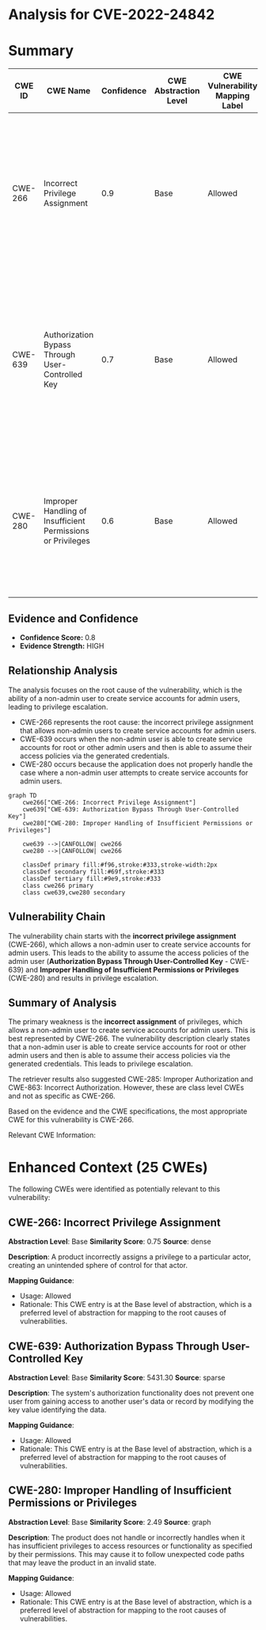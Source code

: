 # Analysis for CVE-2022-24842

# Summary
| CWE ID | CWE Name | Confidence | CWE Abstraction Level | CWE Vulnerability Mapping Label | CWE-Vulnerability Mapping Notes |
|---|---|---|---|---|---|
| CWE-266 | Incorrect Privilege Assignment | 0.9 | Base | Allowed | Primary CWE. The vulnerability stems from the **incorrect assignment** of the privilege to create service accounts to non-admin users, leading to privilege escalation. |
| CWE-639 | Authorization Bypass Through User-Controlled Key | 0.7 | Base | Allowed | Secondary CWE. A non-admin user is able to create service accounts for root or other admin users and then is able to assume their access policies via the generated credentials. |
| CWE-280 | Improper Handling of Insufficient Permissions or Privileges | 0.6 | Base | Allowed | Secondary CWE. The product does not properly handle the case where the non-admin user should not have the permission to create service accounts for admin users. |

## Evidence and Confidence

*   **Confidence Score:** 0.8
*   **Evidence Strength:** HIGH

## Relationship Analysis
The analysis focuses on the root cause of the vulnerability, which is the ability of a non-admin user to create service accounts for admin users, leading to privilege escalation.
  - CWE-266 represents the root cause: the incorrect privilege assignment that allows non-admin users to create service accounts for admin users.
  - CWE-639 occurs when the non-admin user is able to create service accounts for root or other admin users and then is able to assume their access policies via the generated credentials.
  - CWE-280 occurs because the application does not properly handle the case where a non-admin user attempts to create service accounts for admin users.

```mermaid
graph TD
    cwe266["CWE-266: Incorrect Privilege Assignment"]
    cwe639["CWE-639: Authorization Bypass Through User-Controlled Key"]
    cwe280["CWE-280: Improper Handling of Insufficient Permissions or Privileges"]
    
    cwe639 -->|CANFOLLOW| cwe266
    cwe280 -->|CANFOLLOW| cwe266
    
    classDef primary fill:#f96,stroke:#333,stroke-width:2px
    classDef secondary fill:#69f,stroke:#333
    classDef tertiary fill:#9e9,stroke:#333
    class cwe266 primary
    class cwe639,cwe280 secondary
```

## Vulnerability Chain
The vulnerability chain starts with the **incorrect privilege assignment** (CWE-266), which allows a non-admin user to create service accounts for admin users. This leads to the ability to assume the access policies of the admin user (**Authorization Bypass Through User-Controlled Key** - CWE-639) and **Improper Handling of Insufficient Permissions or Privileges** (CWE-280) and results in privilege escalation.

## Summary of Analysis
The primary weakness is the **incorrect assignment** of privileges, which allows a non-admin user to create service accounts for admin users. This is best represented by CWE-266. The vulnerability description clearly states that a non-admin user is able to create service accounts for root or other admin users and then is able to assume their access policies via the generated credentials. This leads to privilege escalation.

The retriever results also suggested CWE-285: Improper Authorization and CWE-863: Incorrect Authorization. However, these are class level CWEs and not as specific as CWE-266.

Based on the evidence and the CWE specifications, the most appropriate CWE for this vulnerability is CWE-266.

Relevant CWE Information:

# Enhanced Context (25 CWEs)
The following CWEs were identified as potentially relevant to this vulnerability:

## CWE-266: Incorrect Privilege Assignment
**Abstraction Level**: Base
**Similarity Score**: 0.75
**Source**: dense

**Description**:
A product incorrectly assigns a privilege to a particular actor, creating an unintended sphere of control for that actor.

**Mapping Guidance**:
- Usage: Allowed
- Rationale: This CWE entry is at the Base level of abstraction, which is a preferred level of abstraction for mapping to the root causes of vulnerabilities.

## CWE-639: Authorization Bypass Through User-Controlled Key
**Abstraction Level**: Base
**Similarity Score**: 5431.30
**Source**: sparse

**Description**:
The system's authorization functionality does not prevent one user from gaining access to another user's data or record by modifying the key value identifying the data.

**Mapping Guidance**:
- Usage: Allowed
- Rationale: This CWE entry is at the Base level of abstraction, which is a preferred level of abstraction for mapping to the root causes of vulnerabilities.

## CWE-280: Improper Handling of Insufficient Permissions or Privileges 
**Abstraction Level**: Base
**Similarity Score**: 2.49
**Source**: graph

**Description**:
The product does not handle or incorrectly handles when it has insufficient privileges to access resources or functionality as specified by their permissions. This may cause it to follow unexpected code paths that may leave the product in an invalid state.

**Mapping Guidance**:
- Usage: Allowed
- Rationale: This CWE entry is at the Base level of abstraction, which is a preferred level of abstraction for mapping to the root causes of vulnerabilities.